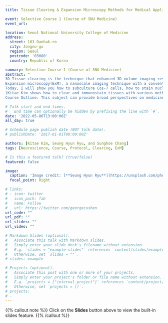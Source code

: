 ```yaml
---
title: Tissue Clearing & Expansion Microscopy Methods for Medical Application

event: Selective Course 1 (Course of SNU Medicine)
event_url: 

location: Seoul National University College of Medicine
address:
  street: 103 Daehak-ro 
  city: Jongno-gu
  region: Seoul
  postcode: '03080'
  country: Republic of Korea

summary: Selective Course 1 (Course of SNU Medicine)
abstract: "
3D Tissue clearing is the technique that enhanced 3D volume imaging resolution with many approaches: delipidation, decolourization, decalcification, and refractive index(RI) matching.<br> 
Expansion microscopy(ExM), a nanoscale imaging technique with a conventional fluorescent microscope makes it easier to get super-resolution images. It uses water-swellable polymer expanding samples(as 4x - 20x in each dimension) with deionized water.<br>
Today, I will show you how to subculture Cos-7 cells, how to stain nuclear with SytoX(Green fluorescent nucleic acid stain), how to transfer protein signals to polymer gels, and how to expand polymer gels as 10x and image ExM. We also analyze samples verifying expansion ratio with many proven methods. <br>
(Kitae Kim shows how to clear and immunostain tissues with various methods and how to 3D imaging with the light-sheet microscope.)<br><br>
Course Outline: This subject can provide broad perspectives on medicine for students by covering multidisciplinary areas. In addition, the students can experience the application of basic medical knowledge and realize the importance of basic medical sciences. The students can select the specific subject according to their interest and can learn the subject consistent with their knowledge level."

# Talk start and end times.
#   End time can optionally be hidden by prefixing the line with `#`.
date: '2022-05-06T13:00:00Z'
all_day: true

# Schedule page publish date (NOT talk date).
# publishDate: '2017-01-01T00:00:00Z'

authors: [Kitae Kim, Seung Hyun Ryu, and Sunghoe Chang]
tags: [Neuroscience, Course, Protocol, Clearing, ExM]

# Is this a featured talk? (true/false)
featured: false

image:
  caption: 'Image credit: [**Seung Hyun Ryu**](https://unsplash.com/photos/bzdhc5b3Bxs)'
  focal_point: Right

# links:
# - icon: twitter
#   icon_pack: fab
#   name: Follow
#   url: https://twitter.com/georgecushen
url_code: ""
url_pdf: ""
url_slides: ""
url_video: ""

# Markdown Slides (optional).
#   Associate this talk with Markdown slides.
#   Simply enter your slide deck's filename without extension.
#   E.g. `slides = "example-slides"` references `content/slides/example-slides.md`.
#   Otherwise, set `slides = ""`.
# slides: example

# Projects (optional).
#   Associate this post with one or more of your projects.
#   Simply enter your project's folder or file name without extension.
#   E.g. `projects = ["internal-project"]` references `content/project/deep-learning/index.md`.
#   Otherwise, set `projects = []`.
# projects:
# - 
---
```


{{% callout note %}}
Click on the **Slides** button above to view the built-in slides feature.
{{% /callout %}}


